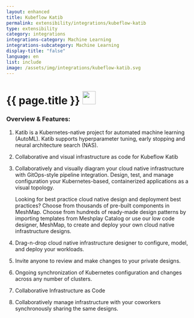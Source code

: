 ```yaml
---
layout: enhanced
title: Kubeflow Katib
permalink: extensibility/integrations/kubeflow-katib
type: extensibility
category: integrations
integrations-category: Machine Learning
integrations-subcategory: Machine Learning
display-title: "false"
language: en
list: include
image: /assets/img/integrations/kubeflow-katib.svg
---
```


<h1>{{ page.title }} <img src="{{ page.image }}" style="width: 35px; height: 35px;" /></h1>


<!-- This needs replaced with the Category property, not the sub-category.
 #### About: Katib is a Kubernetes-native project for automated machine learning (AutoML). Katib supports hyperparameter tuning, early stopping and neural architecture search (NAS). -->

### Overview & Features:

1. Katib is a Kubernetes-native project for automated machine learning (AutoML). Katib supports hyperparameter tuning, early stopping and neural architecture search (NAS).

2. Collaborative and visual infrastructure as code for Kubeflow Katib

4. 
    Collaboratively and visually diagram your cloud native infrastructure with GitOps-style pipeline integration. Design, test, and manage configuration your Kubernetes-based, containerized applications as a visual topology.



    Looking for best practice cloud native design and deployment best practices? Choose from thousands of pre-built components in MeshMap. Choose from hundreds of ready-made design patterns by importing templates from Meshplay Catalog or use our low code designer, MeshMap, to create and deploy your own cloud native infrastructure designs.



5. Drag-n-drop cloud native infrastructure designer to configure, model, and deploy your workloads.

6. Invite anyone to review and make changes to your private designs.

7. Ongoing synchronization of Kubernetes configuration and changes across any number of clusters.

8. Collaborative Infrastructure as Code

9. Collaboratively manage infrastructure with your coworkers synchronously sharing the same designs.


